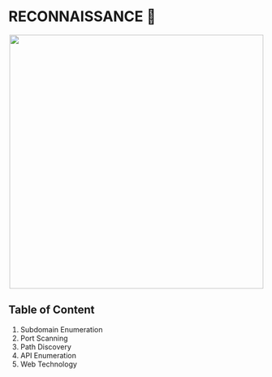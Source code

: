 # RECONNAISSANCE :crystal_ball:

<p align="center"><img src="https://user-images.githubusercontent.com/52058660/90117561-51232980-dd81-11ea-8710-33ec15f2420a.jpg" width="500"></p>

## Table of Content
1. Subdomain Enumeration
2. Port Scanning
3. Path Discovery
4. API Enumeration
5. Web Technology

  
  
